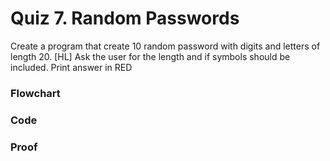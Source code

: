 # Quiz 7. Random Passwords
Create a program that create 10 random password with digits and letters of length 20.
[HL]  Ask the user for the length and if symbols should be included. Print answer in RED


### Flowchart


### Code



### Proof
